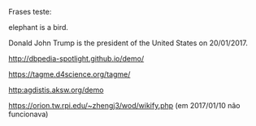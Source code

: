 Frases teste:

elephant is a bird.

Donald John Trump is the president of the United States on 20/01/2017.



<http://dbpedia-spotlight.github.io/demo/>

<https://tagme.d4science.org/tagme/>

<http:agdistis.aksw.org/demo>

<https://orion.tw.rpi.edu/~zhengj3/wod/wikify.php> (em 2017/01/10 não funcionava)

